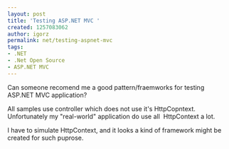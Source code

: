 ```yaml
---
layout: post
title: 'Testing ASP.NET MVC '
created: 1257083062
author: igorz
permalink: net/testing-aspnet-mvc
tags:
- .NET
- .Net Open Source
- ASP.NET MVC
---
```

<p>Can someone recomend me a good pattern/fraemworks for testing ASP.NET MVC application?</p>
<p>All samples use controller which does not use it's HttpCopntext. Unfortunately my &quot;real-world&quot; application do use all&nbsp; HttpContext a lot.</p>
<p>I have to simulate HttpContext, and it looks a kind of framework might be created for such puprose.</p>
